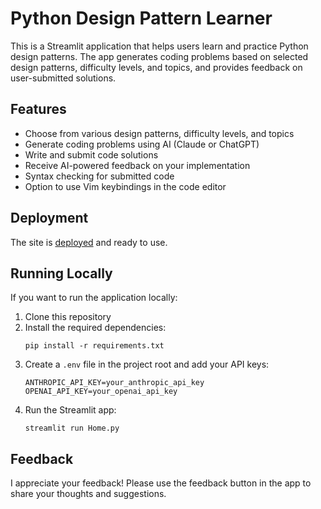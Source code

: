 # Python Design Pattern Learner

This is a Streamlit application that helps users learn and practice Python design patterns. The app generates coding problems based on selected design patterns, difficulty levels, and topics, and provides feedback on user-submitted solutions.

## Features

- Choose from various design patterns, difficulty levels, and topics
- Generate coding problems using AI (Claude or ChatGPT)
- Write and submit code solutions
- Receive AI-powered feedback on your implementation
- Syntax checking for submitted code
- Option to use Vim keybindings in the code editor

## Deployment

The site is [deployed](https://designpatterns.streamlit.app/) and ready to use. 

## Running Locally

If you want to run the application locally:

1. Clone this repository
2. Install the required dependencies:
   ```
   pip install -r requirements.txt
   ```
3. Create a `.env` file in the project root and add your API keys:
   ```
   ANTHROPIC_API_KEY=your_anthropic_api_key
   OPENAI_API_KEY=your_openai_api_key
   ```
4. Run the Streamlit app:
   ```
   streamlit run Home.py
   ```

## Feedback

I appreciate your feedback! Please use the feedback button in the app to share your thoughts and suggestions.
